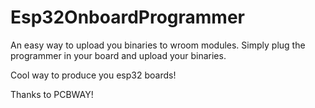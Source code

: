 # Esp32OnboardProgrammer
An easy way to upload you binaries to wroom modules.
Simply plug the programmer in your board and upload your binaries.

Cool way to produce you esp32 boards!

Thanks to PCBWAY!
